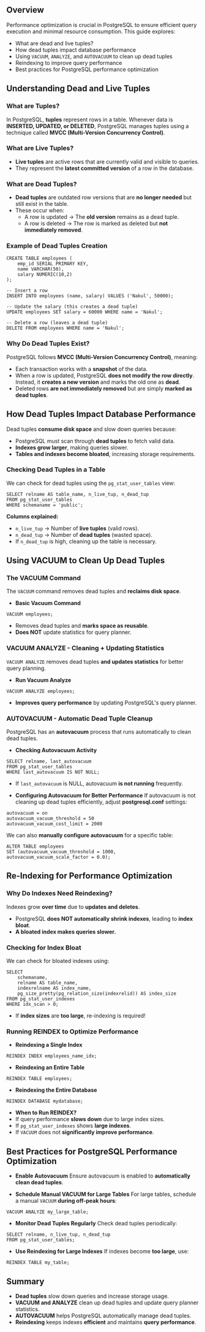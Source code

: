 ## Overview
Performance optimization is crucial in PostgreSQL to ensure efficient query execution and minimal resource consumption. This guide explores:

* What are dead and live tuples?
* How dead tuples impact database performance
* Using `VACUUM`, `ANALYZE`, and `AUTOVACUUM` to clean up dead tuples
* Reindexing to improve query performance
* Best practices for PostgreSQL performance optimization

## Understanding Dead and Live Tuples

### What are Tuples?
In PostgreSQL, **tuples** represent rows in a table. Whenever data is **INSERTED, UPDATED, or DELETED**, PostgreSQL manages tuples using a technique called **MVCC (Multi-Version Concurrency Control)**.

### What are Live Tuples?
- **Live tuples** are active rows that are currently valid and visible to queries.
- They represent the **latest committed version** of a row in the database.

### What are Dead Tuples?
- **Dead tuples** are outdated row versions that are **no longer needed** but still exist in the table.
- These occur when:
  - A row is updated → The **old version** remains as a dead tuple.
  - A row is deleted → The row is marked as deleted but **not immediately removed**.

### Example of Dead Tuples Creation

```
CREATE TABLE employees (
    emp_id SERIAL PRIMARY KEY,
    name VARCHAR(50),
    salary NUMERIC(10,2)
);

-- Insert a row
INSERT INTO employees (name, salary) VALUES ('Nakul', 50000);

-- Update the salary (this creates a dead tuple)
UPDATE employees SET salary = 60000 WHERE name = 'Nakul';

-- Delete a row (leaves a dead tuple)
DELETE FROM employees WHERE name = 'Nakul';
```

### Why Do Dead Tuples Exist?
PostgreSQL follows **MVCC (Multi-Version Concurrency Control)**, meaning:
- Each transaction works with a **snapshot** of the data.
- When a row is updated, PostgreSQL **does not modify the row directly**. Instead, it **creates a new version** and marks the old one as **dead**.
- Deleted rows **are not immediately removed** but are simply **marked as dead tuples**.

## How Dead Tuples Impact Database Performance
Dead tuples **consume disk space** and slow down queries because:
* PostgreSQL must scan through **dead tuples** to fetch valid data.
* **Indexes grow larger**, making queries slower.
* **Tables and indexes become bloated**, increasing storage requirements.

### Checking Dead Tuples in a Table
We can check for dead tuples using the `pg_stat_user_tables` view:

```
SELECT relname AS table_name, n_live_tup, n_dead_tup 
FROM pg_stat_user_tables 
WHERE schemaname = 'public';
```

**Columns explained:**
* `n_live_tup` → Number of **live tuples** (valid rows).
* `n_dead_tup` → Number of **dead tuples** (wasted space).
* If `n_dead_tup` is high, cleaning up the table is necessary.

## Using VACUUM to Clean Up Dead Tuples
### The VACUUM Command
The `VACUUM` command removes dead tuples and **reclaims disk space**.

* **Basic Vacuum Command**
```
VACUUM employees;
```
* Removes dead tuples and **marks space as reusable**.
* **Does NOT** update statistics for query planner.

### VACUUM ANALYZE - Cleaning + Updating Statistics
`VACUUM ANALYZE` removes dead tuples **and updates statistics** for better query planning.

* **Run Vacuum Analyze**
```
VACUUM ANALYZE employees;
```
* **Improves query performance** by updating PostgreSQL's query planner.

### AUTOVACUUM - Automatic Dead Tuple Cleanup
PostgreSQL has an **autovacuum** process that runs automatically to clean dead tuples.

* **Checking Autovacuum Activity**
```
SELECT relname, last_autovacuum
FROM pg_stat_user_tables 
WHERE last_autovacuum IS NOT NULL;
```

* If `last_autovacuum` is NULL, autovacuum **is not running** frequently.

* **Configuring Autovacuum for Better Performance**
If autovacuum is not cleaning up dead tuples efficiently, adjust **postgresql.conf** settings:

```
autovacuum = on
autovacuum_vacuum_threshold = 50
autovacuum_vacuum_cost_limit = 2000
```

We can also **manually configure autovacuum** for a specific table:

```
ALTER TABLE employees
SET (autovacuum_vacuum_threshold = 1000, autovacuum_vacuum_scale_factor = 0.0);
```

## Re-Indexing for Performance Optimization

### Why Do Indexes Need Reindexing?
Indexes grow **over time** due to **updates and deletes**.
- PostgreSQL **does NOT automatically shrink indexes**, leading to **index bloat**.
- **A bloated index makes queries slower.**

### Checking for Index Bloat
We can check for bloated indexes using:

```
SELECT 
    schemaname, 
    relname AS table_name, 
    indexrelname AS index_name, 
    pg_size_pretty(pg_relation_size(indexrelid)) AS index_size
FROM pg_stat_user_indexes
WHERE idx_scan > 0;
```

* If **index sizes** are **too large**, re-indexing is required!

### Running REINDEX to Optimize Performance

* **Reindexing a Single Index**
```
REINDEX INDEX employees_name_idx;
```

* **Reindexing an Entire Table**
```
REINDEX TABLE employees;
```

* **Reindexing the Entire Database**
```
REINDEX DATABASE mydatabase;
```

* **When to Run REINDEX?**
* If query performance **slows down** due to large index sizes.
* If `pg_stat_user_indexes` shows **large indexes**.
* If `VACUUM` does not **significantly improve performance**.

## Best Practices for PostgreSQL Performance Optimization

* **Enable Autovacuum**
Ensure autovacuum is enabled to **automatically clean dead tuples**.

* **Schedule Manual VACUUM for Large Tables**
For large tables, schedule a manual `VACUUM` **during off-peak hours**:

```
VACUUM ANALYZE my_large_table;
```

* **Monitor Dead Tuples Regularly**
Check dead tuples periodically:

```
SELECT relname, n_live_tup, n_dead_tup 
FROM pg_stat_user_tables;
```

* **Use Reindexing for Large Indexes**
If indexes become **too large**, use:

```
REINDEX TABLE my_table;
```

## Summary
* **Dead tuples** slow down queries and increase storage usage.
* **VACUUM and ANALYZE** clean up dead tuples and update query planner statistics.
* **AUTOVACUUM** helps PostgreSQL automatically manage dead tuples.
* **Reindexing** keeps indexes **efficient** and maintains **query performance**.